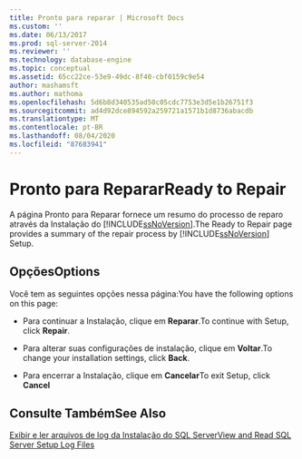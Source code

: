 ```yaml
---
title: Pronto para reparar | Microsoft Docs
ms.custom: ''
ms.date: 06/13/2017
ms.prod: sql-server-2014
ms.reviewer: ''
ms.technology: database-engine
ms.topic: conceptual
ms.assetid: 65cc22ce-53e9-49dc-8f40-cbf0159c9e54
author: mashamsft
ms.author: mathoma
ms.openlocfilehash: 5d6b8d340535ad50c05cdc7753e3d5e1b26751f3
ms.sourcegitcommit: ad4d92dce894592a259721a1571b1d8736abacdb
ms.translationtype: MT
ms.contentlocale: pt-BR
ms.lasthandoff: 08/04/2020
ms.locfileid: "87683941"
---
```

# <a name="ready-to-repair"></a><span data-ttu-id="6070a-102">Pronto para Reparar</span><span class="sxs-lookup"><span data-stu-id="6070a-102">Ready to Repair</span></span>
  <span data-ttu-id="6070a-103">A página Pronto para Reparar fornece um resumo do processo de reparo através da Instalação do [!INCLUDE[ssNoVersion](../../includes/ssnoversion-md.md)].</span><span class="sxs-lookup"><span data-stu-id="6070a-103">The Ready to Repair page provides a summary of the repair process by [!INCLUDE[ssNoVersion](../../includes/ssnoversion-md.md)] Setup.</span></span>  
  
## <a name="options"></a><span data-ttu-id="6070a-104">Opções</span><span class="sxs-lookup"><span data-stu-id="6070a-104">Options</span></span>  
 <span data-ttu-id="6070a-105">Você tem as seguintes opções nessa página:</span><span class="sxs-lookup"><span data-stu-id="6070a-105">You have the following options on this page:</span></span>  
  
-   <span data-ttu-id="6070a-106">Para continuar a Instalação, clique em **Reparar**.</span><span class="sxs-lookup"><span data-stu-id="6070a-106">To continue with Setup, click **Repair**.</span></span>  
  
-   <span data-ttu-id="6070a-107">Para alterar suas configurações de instalação, clique em **Voltar**.</span><span class="sxs-lookup"><span data-stu-id="6070a-107">To change your installation settings, click **Back**.</span></span>  
  
-   <span data-ttu-id="6070a-108">Para encerrar a Instalação, clique em **Cancelar**</span><span class="sxs-lookup"><span data-stu-id="6070a-108">To exit Setup, click **Cancel**</span></span>  
  
## <a name="see-also"></a><span data-ttu-id="6070a-109">Consulte Também</span><span class="sxs-lookup"><span data-stu-id="6070a-109">See Also</span></span>  
 [<span data-ttu-id="6070a-110">Exibir e ler arquivos de log da Instalação do SQL Server</span><span class="sxs-lookup"><span data-stu-id="6070a-110">View and Read SQL Server Setup Log Files</span></span>](../../database-engine/install-windows/view-and-read-sql-server-setup-log-files.md)  
  
  
